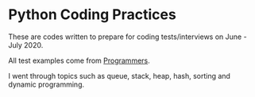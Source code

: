 # Python Coding Practices

These are codes written to prepare for coding tests/interviews on June - July 2020.

All test examples come from [Programmers](https://programmers.co.kr/).

I went through topics such as queue, stack, heap, hash, sorting and dynamic programming.

